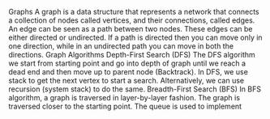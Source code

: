 Graphs
A graph is a data structure that represents a network that connects a collection of nodes called vertices, and their
connections, called edges. An edge can be seen as a path between two nodes. These edges can be either directed or
undirected. If a path is directed then you can move only in one direction, while in an undirected path you can move in
both the directions.
Graph Algorithms
Depth-First Search (DFS)
The DFS algorithm we start from starting point and go into depth of graph until we reach a dead end and then move up
to parent node (Backtrack). In DFS, we use stack to get the next vertex to start a search. Alternatively, we can use
recursion (system stack) to do the same.
Breadth-First Search (BFS)
In BFS algorithm, a graph is traversed in layer-by-layer fashion. The graph is traversed closer to the starting point. The
queue is used to implement